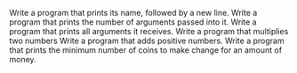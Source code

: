 Write a program that prints its name, followed by a new line.
Write a program that prints the number of arguments passed into it.
Write a program that prints all arguments it receives.
Write a program that multiplies two numbers
Write a program that adds positive numbers.
Write a program that prints the minimum number of coins to make change for an amount of money.
